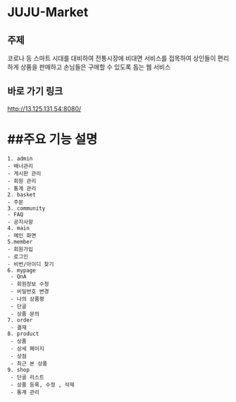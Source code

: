 # JUJU-Market
## 주제

  코로나 등 스마트 시대를 대비하여 전통시장에 비대면 서비스를 접목하여 상인들이 편리하게 상품을 판매하고 손님들은 구매할 수 있도록 돕는 웹 서비스 
  
## 바로 가기 링크 
http://13.125.131.54:8080/
  
##주요 기능 설명
===================
```
1. admin
- 배너관리 
- 게시판 관리
- 회원 관리
- 통계 관리 
2. basket
- 주문 
3. community
- FAQ 
- 공지사항 
4. main
- 메인 화면 
5.member
- 회원가입
- 로그인 
- 비번/아이디 찾기
6. mypage
 - QnA
 - 회원정보 수정
 - 비밀번호 변경
 - 나의 상품평
 - 단골  
 - 상품 문의 
7. order
 - 결재 
8. product
 - 상품
 - 상세 페이지
 - 상점
 - 최근 본 상품
9. shop
 - 단골 리스트
 - 상품 등록, 수정 , 삭제 
 - 통계 관리 
```

